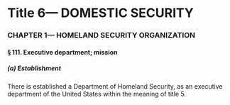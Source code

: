 
# Title 6— DOMESTIC SECURITY
### CHAPTER 1— HOMELAND SECURITY ORGANIZATION
#### § 111. Executive department; mission
##### (a) Establishment

There is established a Department of Homeland Security, as an executive department of the United States within the meaning of title 5.
